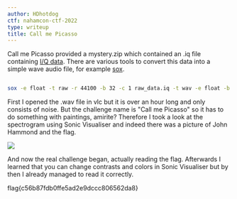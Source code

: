 ```yaml
---
author: HDhotdog
ctf: nahamcon-ctf-2022
type: writeup
title: Call me Picasso
---
```


Call me Picasso provided a mystery.zip which contained an .iq file containing [I/Q data](https://en.wikipedia.org/wiki/In-phase_and_quadrature_components). 
There are various tools to convert this data into a simple wave audio file, for example [sox](https://github.com/chirlu/sox).

```bash

sox -e float -t raw -r 44100 -b 32 -c 1 raw_data.iq -t wav -e float -b 32 -c 1 -r 44100 out.wav
```

First I opened the .wav file in vlc but it is over an hour long and only consists of noise. 
But the challenge name is "Call me Picasso" so it has to do something with paintings, amirite? Therefore I took a look at the spectrogram using Sonic Visualiser and indeed there was a picture of John Hammond and the flag. 

![](https://cdn.discordapp.com/attachments/969952004648607754/970261401438412851/unknown32.png)

And now the real challenge began, actually reading the flag. Afterwards I learned that you can change contrasts and colors in Sonic Visualiser but by then I already managed to read it correctly.

flag{c56b87fdb0ffe5ad2e9dccc806562da8}
